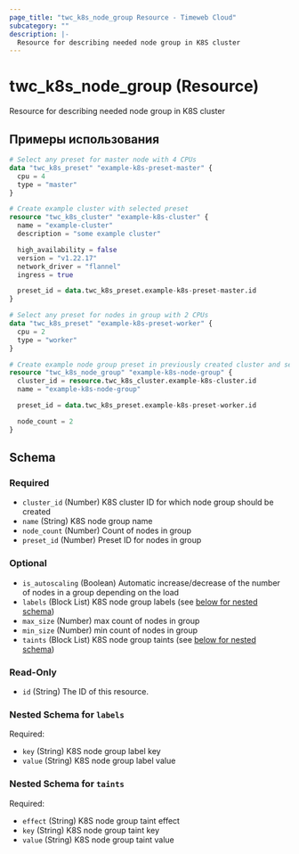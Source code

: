 ```yaml
---
page_title: "twc_k8s_node_group Resource - Timeweb Cloud"
subcategory: ""
description: |-
  Resource for describing needed node group in K8S cluster
---
```


# twc_k8s_node_group (Resource)

Resource for describing needed node group in K8S cluster

## Примеры использования

```terraform
# Select any preset for master node with 4 CPUs
data "twc_k8s_preset" "example-k8s-preset-master" {
  cpu = 4
  type = "master"
}

# Create example cluster with selected preset
resource "twc_k8s_cluster" "example-k8s-cluster" {
  name = "example-cluster"
  description = "some example cluster"

  high_availability = false
  version = "v1.22.17"
  network_driver = "flannel"
  ingress = true

  preset_id = data.twc_k8s_preset.example-k8s-preset-master.id
}

# Select any preset for nodes in group with 2 CPUs
data "twc_k8s_preset" "example-k8s-preset-worker" {
  cpu = 2
  type = "worker"
}

# Create example node group preset in previously created cluster and selected preset with 2 nodes
resource "twc_k8s_node_group" "example-k8s-node-group" {
  cluster_id = resource.twc_k8s_cluster.example-k8s-cluster.id
  name = "example-k8s-node-group"

  preset_id = data.twc_k8s_preset.example-k8s-preset-worker.id

  node_count = 2
}
```
<!-- schema generated by tfplugindocs -->
## Schema

### Required

- `cluster_id` (Number) K8S cluster ID for which node group should be created
- `name` (String) K8S node group name
- `node_count` (Number) Count of nodes in group
- `preset_id` (Number) Preset ID for nodes in group

### Optional

- `is_autoscaling` (Boolean) Automatic increase/decrease of the number of nodes in a group depending on the load
- `labels` (Block List) K8S node group labels (see [below for nested schema](#nestedblock--labels))
- `max_size` (Number) max count of nodes in group
- `min_size` (Number) min count of nodes in group
- `taints` (Block List) K8S node group taints (see [below for nested schema](#nestedblock--taints))

### Read-Only

- `id` (String) The ID of this resource.

<a id="nestedblock--labels"></a>
### Nested Schema for `labels`

Required:

- `key` (String) K8S node group label key
- `value` (String) K8S node group label value


<a id="nestedblock--taints"></a>
### Nested Schema for `taints`

Required:

- `effect` (String) K8S node group taint effect
- `key` (String) K8S node group taint key
- `value` (String) K8S node group taint value

